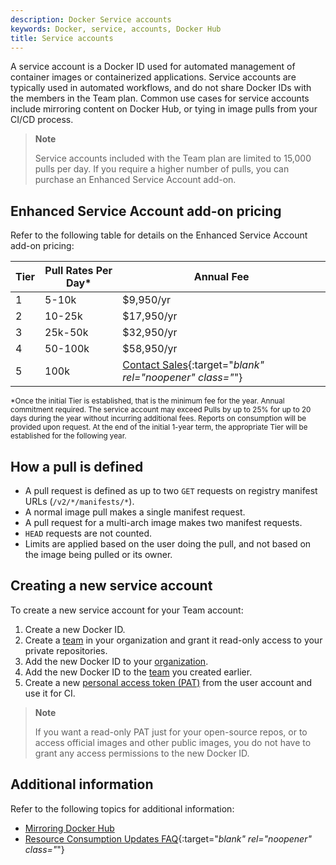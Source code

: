```yaml
---
description: Docker Service accounts
keywords: Docker, service, accounts, Docker Hub
title: Service accounts
---
```


A service account is a Docker ID used for automated management of container images or containerized applications. Service accounts are typically used in automated workflows, and do not share Docker IDs with the members in the Team plan. Common use cases for service accounts include mirroring content on Docker Hub, or tying in image pulls from your CI/CD process.

> **Note**
>
> Service accounts included with the Team plan are limited to 15,000 pulls per day. If you require a higher number of pulls, you can purchase an Enhanced Service Account add-on.

## Enhanced Service Account add-on pricing

Refer to the following table for details on the Enhanced Service Account add-on pricing:

| Tier | Pull Rates Per Day* | Annual Fee |
| ------ | ------ | ------ |
| 1 | 5-10k | $9,950/yr |
| 2 | 10-25k | $17,950/yr |
| 3 | 25k-50k | $32,950/yr |
| 4 | 50-100k | $58,950/yr |
| 5 | 100k | [Contact Sales](https://www.docker.com/pricing/questions){:target="_blank" rel="noopener" class="_"} |

<sub>*Once the initial Tier is established, that is the minimum fee for the year.  Annual commitment required.  The service account may exceed Pulls by up to 25% for up to 20 days during the year without incurring additional fees.  Reports on consumption will be provided upon request.  At the end of the initial 1-year term, the appropriate Tier will be established for the following year.<sub>

## How a pull is defined

- A pull request is defined as up to two `GET` requests on registry manifest URLs (`/v2/*/manifests/*`).
- A normal image pull makes a single manifest request.
- A pull request for a multi-arch image makes two manifest requests.
- `HEAD` requests are not counted.
- Limits are applied based on the user doing the pull, and not based on the image being pulled or its owner.

## Creating a new service account

To create a new service account for your Team account:

1. Create a new Docker ID.
2. Create a [team](orgs.md#create-a-team) in your organization and grant it read-only access to your private repositories.
3. Add the new Docker ID to your [organization](orgs.md#working-with-organizations).
4. Add the new Docker ID  to the [team](orgs.md#add-a-member-to-a-team) you created earlier.
5. Create a new [personal access token (PAT)](/access-tokens.md) from the user account and use it for CI.

> **Note**
>
> If you want a read-only PAT just for your open-source repos, or to access
official images and other public images, you do not have to grant any access permissions to the new Docker ID.

## Additional information

Refer to the following topics for additional information:

- [Mirroring Docker Hub](../registry/recipes/mirror.md)
- [Resource Consumption Updates FAQ](https://www.docker.com/pricing/resource-consumption-updates){:target="_blank" rel="noopener" class="_"}
